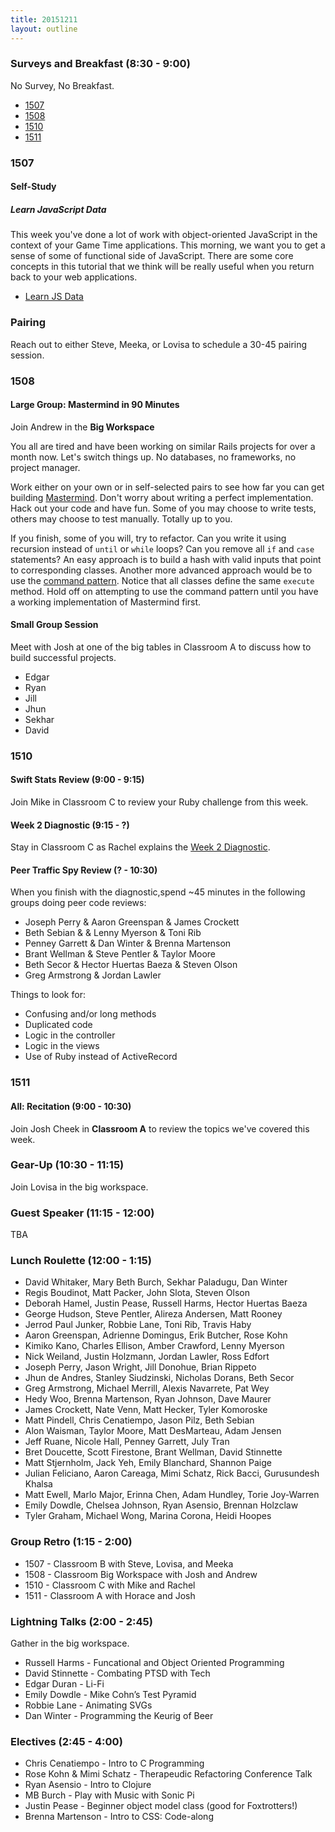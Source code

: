 ```yaml
---
title: 20151211
layout: outline
---
```


### Surveys and Breakfast (8:30 - 9:00)

No Survey, No Breakfast.

* [1507](https://docs.google.com/forms/d/1-olQVOvwFUP00ELjqjoMIA2KdsfiZUyq-x3xGD-qwIs/viewform)
* [1508]()
* [1510]()
* [1511]()

### 1507

#### Self-Study

##### Learn JavaScript Data

This week you've done a lot of work with object-oriented JavaScript in the context of your Game Time applications. This morning, we want you to get a sense of some of functional side of JavaScript. There are some core concepts in this tutorial that we think will be really useful when you return back to your web applications.

- [Learn JS Data][jsdata]

[jsdata]: http://learnjsdata.com

### Pairing

Reach out to either Steve, Meeka, or Lovisa to schedule a 30-45 pairing session.

### 1508

#### Large Group: Mastermind in 90 Minutes

Join Andrew in the **Big Workspace**

You all are tired and have been working on similar Rails projects for over a month now. Let's switch things up. No databases, no frameworks, no project manager.

Work either on your own or in self-selected pairs to see how far you can get building [Mastermind](https://github.com/turingschool/curriculum/blob/master/source/projects/mastermind.markdown). Don't worry about writing a perfect implementation. Hack out your code and have fun. Some of you may choose to write tests, others may choose to test manually. Totally up to you.

If you finish, some of you will, try to refactor. Can you write it using recursion instead of `until` or `while` loops? Can you remove all `if` and `case` statements? An easy approach is to build a hash with valid inputs that point to corresponding classes. Another more advanced approach would be to use the [command pattern](https://dockyard.com/blog/2013/11/05/design-patterns-command-pattern). Notice that all classes define the same `execute` method. Hold off on attempting to use the command pattern until you have a working implementation of Mastermind first.

#### Small Group Session

Meet with Josh at one of the big tables in Classroom A to discuss how to build successful projects.

* Edgar
* Ryan
* Jill
* Jhun
* Sekhar
* David

### 1510

#### Swift Stats Review (9:00 - 9:15)

Join Mike in Classroom C to review your Ruby challenge from this week.

#### Week 2 Diagnostic (9:15 - ?)

Stay in Classroom C as Rachel explains the [Week 2 Diagnostic](https://gist.github.com/rwarbelow/3f63147dfd98c76de00a).

#### Peer Traffic Spy Review (? - 10:30)

When you finish with the diagnostic,spend ~45 minutes in the following groups doing peer code reviews:

* Joseph Perry & Aaron Greenspan & James Crockett
* Beth Sebian & & Lenny Myerson & Toni Rib
* Penney Garrett & Dan Winter & Brenna Martenson
* Brant Wellman & Steve Pentler & Taylor Moore
* Beth Secor & Hector Huertas Baeza & Steven Olson
* Greg Armstrong & Jordan Lawler

Things to look for:

* Confusing and/or long methods
* Duplicated code
* Logic in the controller
* Logic in the views
* Use of Ruby instead of ActiveRecord

### 1511

#### All: Recitation (9:00 - 10:30)

Join Josh Cheek in **Classroom A** to review the topics
we've covered this week.

### Gear-Up (10:30 - 11:15)

Join Lovisa in the big workspace.

### Guest Speaker (11:15 - 12:00)

TBA

### Lunch Roulette (12:00 - 1:15)

* David Whitaker, Mary Beth Burch, Sekhar Paladugu, Dan Winter
* Regis Boudinot, Matt Packer, John Slota, Steven Olson
* Deborah Hamel, Justin Pease, Russell Harms, Hector Huertas Baeza
* George Hudson, Steve Pentler, Alireza Andersen, Matt Rooney
* Jerrod Paul Junker, Robbie Lane, Toni Rib, Travis Haby
* Aaron Greenspan, Adrienne Domingus, Erik Butcher, Rose Kohn
* Kimiko Kano, Charles Ellison, Amber Crawford, Lenny Myerson
* Nick Weiland, Justin Holzmann, Jordan Lawler, Ross Edfort
* Joseph Perry, Jason Wright, Jill Donohue, Brian Rippeto
* Jhun de Andres, Stanley Siudzinski, Nicholas Dorans, Beth Secor
* Greg Armstrong, Michael Merrill, Alexis Navarrete, Pat Wey
* Hedy Woo, Brenna Martenson, Ryan Johnson, Dave Maurer
* James Crockett, Nate Venn, Matt Hecker, Tyler Komoroske
* Matt Pindell, Chris Cenatiempo, Jason Pilz, Beth Sebian
* Alon Waisman, Taylor Moore, Matt DesMarteau, Adam Jensen
* Jeff Ruane, Nicole Hall, Penney Garrett, July Tran
* Bret Doucette, Scott Firestone, Brant Wellman, David Stinnette
* Matt Stjernholm, Jack Yeh, Emily Blanchard, Shannon Paige
* Julian Feliciano, Aaron Careaga, Mimi Schatz, Rick Bacci, Gurusundesh Khalsa
* Matt Ewell, Marlo Major, Erinna Chen, Adam Hundley, Torie Joy-Warren
* Emily Dowdle, Chelsea Johnson, Ryan Asensio, Brennan Holzclaw
* Tyler Graham, Michael Wong, Marina Corona, Heidi Hoopes

### Group Retro (1:15 - 2:00)

* 1507 - Classroom B with Steve, Lovisa, and Meeka
* 1508 - Classroom Big Workspace with Josh and Andrew
* 1510 - Classroom C with Mike and Rachel
* 1511 - Classroom A with Horace and Josh

### Lightning Talks (2:00 - 2:45)

Gather in the big workspace.

* Russell Harms - Funcational and Object Oriented Programming
* David Stinnette - Combating PTSD with Tech
* Edgar Duran - Li-Fi
* Emily Dowdle - Mike Cohn’s Test Pyramid
* Robbie Lane - Animating SVGs
* Dan Winter - Programming the Keurig of Beer

### Electives (2:45 - 4:00)

* Chris Cenatiempo - Intro to C Programming
* Rose Kohn & Mimi Schatz - Therapeudic Refactoring Conference Talk
* Ryan Asensio - Intro to Clojure
* MB Burch - Play with Music with Sonic Pi
* Justin Pease - Beginner object model class (good for Foxtrotters!)
* Brenna Martenson - Intro to CSS: Code-along
